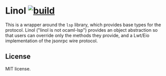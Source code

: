 
# Linol [![build](https://github.com/c-cube/linol/actions/workflows/main.yml/badge.svg)](https://github.com/c-cube/linol/actions/workflows/main.yml)

This is a wrapper around the `lsp` library, which provides base types for the protocol. Linol ("linol is not ocaml-lsp") provides an object abstraction so that users can override only the methods they provide, and a Lwt/Eio implementation of the jsonrpc wire protocol.

## License

MIT license.
